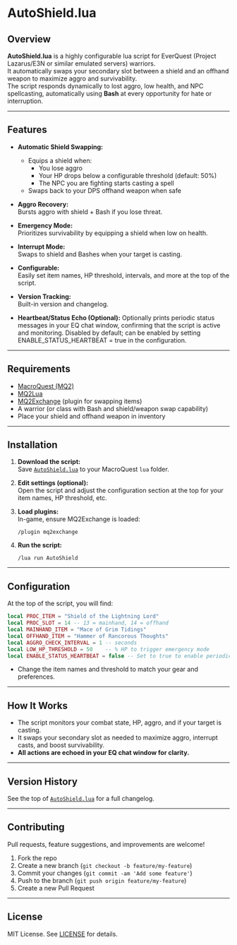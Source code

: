 # AutoShield.lua

## Overview

**AutoShield.lua** is a highly configurable lua script for EverQuest (Project Lazarus/E3N or similar emulated servers) warriors.  
It automatically swaps your secondary slot between a shield and an offhand weapon to maximize aggro and survivability.  
The script responds dynamically to lost aggro, low health, and NPC spellcasting, automatically using **Bash** at every opportunity for hate or interruption.

---

## Features

- **Automatic Shield Swapping:**  
  - Equips a shield when:
    - You lose aggro
    - Your HP drops below a configurable threshold (default: 50%)
    - The NPC you are fighting starts casting a spell
  - Swaps back to your DPS offhand weapon when safe

- **Aggro Recovery:**  
  Bursts aggro with shield + Bash if you lose threat.

- **Emergency Mode:**  
  Prioritizes survivability by equipping a shield when low on health.

- **Interrupt Mode:**  
  Swaps to shield and Bashes when your target is casting.

- **Configurable:**  
  Easily set item names, HP threshold, intervals, and more at the top of the script.

- **Version Tracking:**  
  Built-in version and changelog.

 - **Heartbeat/Status Echo (Optional):**
  Optionally prints periodic status messages in your EQ chat window, confirming that the script is active and monitoring. Disabled by default; can be enabled by setting ENABLE_STATUS_HEARTBEAT = true in the configuration.

---

## Requirements

- [MacroQuest (MQ2)](https://github.com/macroquest/macroquest)
- [MQ2Lua](https://github.com/macroquest/macroquest/wiki/Lua-Overview)
- [MQ2Exchange](https://www.macroquest.org/wiki/index.php/MQ2Exchange) (plugin for swapping items)
- A warrior (or class with Bash and shield/weapon swap capability)
- Place your shield and offhand weapon in inventory

---

## Installation

1. **Download the script:**  
   Save [`AutoShield.lua`](./AutoShield.lua) to your MacroQuest `lua` folder.

2. **Edit settings (optional):**  
   Open the script and adjust the configuration section at the top for your item names, HP threshold, etc.

3. **Load plugins:**  
   In-game, ensure MQ2Exchange is loaded:
   ```
   /plugin mq2exchange
   ```

4. **Run the script:**  
   ```
   /lua run AutoShield
   ```

---

## Configuration

At the top of the script, you will find:
```lua
local PROC_ITEM = "Shield of the Lightning Lord"
local PROC_SLOT = 14 -- 13 = mainhand, 14 = offhand
local MAINHAND_ITEM = "Mace of Grim Tidings"
local OFFHAND_ITEM = "Hammer of Rancorous Thoughts"
local AGGRO_CHECK_INTERVAL = 1 -- seconds
local LOW_HP_THRESHOLD = 50    -- % HP to trigger emergency mode
local ENABLE_STATUS_HEARTBEAT = false -- Set to true to enable periodic status messages
```
- Change the item names and threshold to match your gear and preferences.

---

## How It Works

- The script monitors your combat state, HP, aggro, and if your target is casting.
- It swaps your secondary slot as needed to maximize aggro, interrupt casts, and boost survivability.
- **All actions are echoed in your EQ chat window for clarity.**

---

## Version History

See the top of [`AutoShield.lua`](./AutoShield.lua) for a full changelog.

---

## Contributing

Pull requests, feature suggestions, and improvements are welcome!

1. Fork the repo
2. Create a new branch (`git checkout -b feature/my-feature`)
3. Commit your changes (`git commit -am 'Add some feature'`)
4. Push to the branch (`git push origin feature/my-feature`)
5. Create a new Pull Request

---

## License

MIT License. See [LICENSE](./LICENSE) for details.
